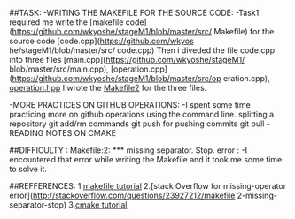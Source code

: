 ##TASK:
-WRITING THE MAKEFILE FOR THE SOURCE CODE:
 -Task1 required me write the [makefile code](https://github.com/wkyoshe/stageM1/blob/master/src/
  Makefile) for the source code [code.cpp](https://github.com/wkyos   he/stageM1/blob/master/src/    code.cpp)
 Then i diveded the file code.cpp into three files [main.cpp](https://github.com/wkyoshe/stageM1/    blob/master/src/main.cpp), [operation.cpp](https://github.com/wkyoshe/stageM1/blob/master/src/op   eration.cpp), [operation.hpp](https://github.com/wkyoshe/stageM1/blob/master/src/operation.hpp)
 I wrote the  [Makefile2](https://github.com/wkyoshe/stageM1/blob/master/src/Makefile2) for the 
   three files.

-MORE PRACTICES ON GITHUB OPERATIONS:
 -I spent some time practicing more on github operations using the command line.
    splitting a repository
    git add/rm commands
    git push for pushing commits
    git pull
-READING NOTES ON CMAKE

##DIFFICULTY :
Makefile:2: *** missing separator. Stop. error :
 -I encountered that error while writing the Makefile and it took me some time to solve it.

##REFFERENCES:
 1.[makefile tutorial](http://gl.developpez.com/tutoriel/outil/makefile/)
 2.[stack Overflow for missing-operator error](http://stackoverflow.com/questions/23927212/makefile   2-missing-separator-stop)
 3.[cmake tutorial](http://www.cmake.org/cmake-tutorial/)
